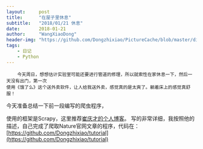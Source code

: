 ```yaml
---
layout:     post
title:      "在屋子里休息"
subtitle:   "2018/01/21 休息"
date:       2018-01-21
author:     "WangXiaoDong"
header-img: "https://github.com/Dongzhixiao/PictureCache/blob/master/diaryPic/20180121.jpg?raw=true"
tags:
    - 日记
    - Python
---
```


```
    今天周日，想想估计实验室可能还要进行管道的修理，所以就索性在家休息一下，然后一天没有出门，第一次
使用《饿了么》这个送外卖软件，让人给我送外卖，感觉真的是太爽了。躺着床上的感觉真舒服！
```

今天准备总结一下前一段编写的爬虫程序，

使用的框架是Scrapy，这里推荐[崔庆才的个人博客](https://cuiqingcai.com/3472.html,"崔庆才的个人博客")。
写的非常详细，我按照他的描述，自己完成了爬取Nature官网文章的程序，代码在：
[https://github.com/Dongzhixiao/tutorial](https://github.com/Dongzhixiao/tutorial)